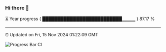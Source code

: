 ### Hi there 👋

⏳ Year progress { ██████████████████████████▁▁▁▁ } 87.17 %

---

⏰ Updated on Fri, 15 Nov 2024 01:22:09 GMT

![Progress Bar CI](https://github.com/liununu/liununu/workflows/Progress%20Bar%20CI/badge.svg)

